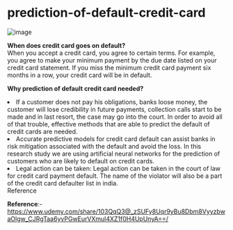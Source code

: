# prediction-of-default-credit-card <br>
![image](https://user-images.githubusercontent.com/52337446/135583605-5d186493-06c8-4140-afbf-122c824650a9.png)

<b>When does credit card goes on default?</b><br>
When you accept a credit card, you agree to certain terms. For example, you agree to make your minimum payment by the due date listed on your credit card statement. If you miss the minimum credit card payment six months in a row, your credit card will be in default.
<br>

<b>Why prediction of default credit card needed?</b><br>
<li>If a customer does not pay his obligations, banks loose money, the customer will lose credibility in future payments, collection calls start to be made and in last resort, the case may go into the court. In order to avoid all of that trouble, effective methods that are able to predict the default of credit cards are needed.
<br>
<li>Accurate predictive models for credit card default can assist banks in risk mitigation associated with the default and avoid the loss. In this research study we are using artificial neural networks for the prediction of customers who are likely to default on credit cards.
<br>
<li>Legal action can be taken: Legal action can be taken in the court of law for credit card payment default. The name of the violator will also be a part of the credit card defaulter list in india.
<br>
  <href a="https://www.udemy.com/share/103QqQ3@_zSUFy8Uqr9yBu8Dbm8VyyzbwaOlgw_CJRgTaa6yvPGwEurVXmul4XZ1f0H4UpUnyA==/">Reference</a>

  <b>Reference</b>:-
  <br>https://www.udemy.com/share/103QqQ3@_zSUFy8Uqr9yBu8Dbm8VyyzbwaOlgw_CJRgTaa6yvPGwEurVXmul4XZ1f0H4UpUnyA==/
